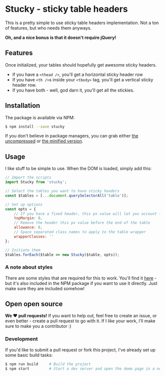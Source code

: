 # Stucky - sticky table headers

This is a pretty simple to use sticky table headers implementation. Not a ton
of features, but who needs them anyways.

**Oh, and a nice bonus is that it doesn't require jQuery!**

## Features

Once initialized, your tables should hopefully get awesome sticky headers.

- If you have a `<thead />`, you'll get a horizontal sticky header row
- If you have `<th />`s inside your `<tbody>` tag, you'll get a vertical sticky
header row.
- If you have both - well, god darn it, you'll get all the stickies.

## Installation

The package is available via NPM:

```bash
$ npm install --save stucky
```

If you don't believe in package managers, you can grab either [the
uncompressed](dist/stucky.js) or [the minified version](dist/stucky.min.js).

## Usage

I like stuff to be simple to use. When the DOM is loaded, simply add this:

```javascript
// Import the scripts
import Stucky from 'stucky';

// Select the tables you want to have sticky headers
const $tables = [...document.querySelectorAll('table')];

// Set up options
const opts = {
    // If you have a fixed header, this px value will let you account for it
    topMargin: 0,
    // Remove the header this px value before the end of the table
    allowance: 0,
    // Space separated class names to apply to the table wrapper
    wrapperClasses: ''
};

// Initiate them
$tables.forEach($table => new Stucky($table, opts));
```

### A note about styles

There are some styles that are required for this to work. You'll find it
[here](dist/stucky.css) - but it's also included in the NPM package if you want
to use it directly. Just make sure they are included somehow!

## Open open source

**We :heart: pull requests!** If you want to help out, feel free to create an issue,
or even better - create a pull request to go with it. If I like your work, I'll
make sure to make you a contributor :)

### Development

If you'd like to submit a pull request or fork this project, I've already set
up some basic build tasks:

```bash
$ npm run build     # Build the project
$ npm start         # Start a dev server and open the demo page in a new tab
```
